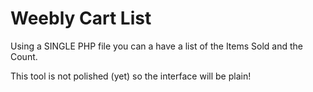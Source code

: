 # Weebly Cart List

Using a SINGLE PHP file you can a have a list of the Items Sold and the Count.

This tool is not polished (yet) so the interface will be plain!